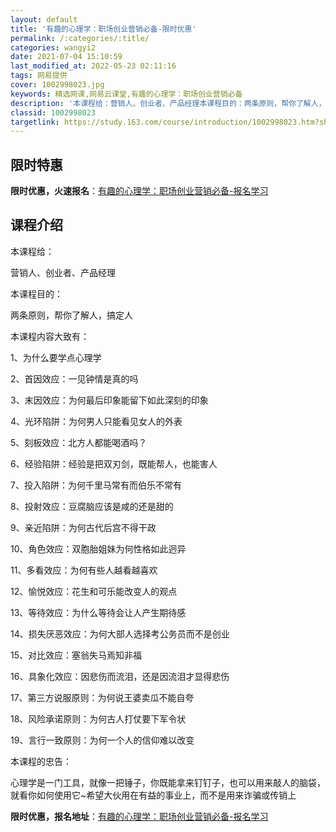```yaml
---
layout: default
title: '有趣的心理学：职场创业营销必备-限时优惠'
permalink: /:categories/:title/
categories: wangyi2
date: 2021-07-04 15:10:59
last_modified_at: 2022-05-23 02:11:16
tags: 网易提供
cover: 1002998023.jpg
keywords: 精选网课,网易云课堂,有趣的心理学：职场创业营销必备
description: '本课程给：营销人、创业者、产品经理本课程目的：两条原则，帮你了解人，搞定人本课程内容大致有：1、为什么要学点心理学2、首'
classid: 1002998023
targetlink: https://study.163.com/course/introduction/1002998023.htm?share=1&shareId=1025206652&utm_campaign=share&utm_medium=iphoneShare&utm_source=&utm_u=1025206652
---
```


## 限时特惠

**限时优惠，火速报名**：[有趣的心理学：职场创业营销必备-报名学习](https://study.163.com/course/introduction/1002998023.htm?share=1&shareId=1025206652&utm_campaign=share&utm_medium=iphoneShare&utm_source=&utm_u=1025206652)

## 课程介绍

本课程给：

营销人、创业者、产品经理



本课程目的：

两条原则，帮你了解人，搞定人



本课程内容大致有：

1、为什么要学点心理学

2、首因效应：一见钟情是真的吗

3、末因效应：为何最后印象能留下如此深刻的印象

4、光环陷阱：为何男人只能看见女人的外表

5、刻板效应：北方人都能喝酒吗？

6、经验陷阱：经验是把双刃剑，既能帮人，也能害人

7、投入陷阱：为何千里马常有而伯乐不常有

8、投射效应：豆腐脑应该是咸的还是甜的

9、亲近陷阱：为何古代后宫不得干政

10、角色效应：双胞胎姐妹为何性格如此迥异

11、多看效应：为何有些人越看越喜欢

12、愉悦效应：花生和可乐能改变人的观点

13、等待效应：为什么等待会让人产生期待感

14、损失厌恶效应：为何大部人选择考公务员而不是创业

15、对比效应：塞翁失马焉知非福

16、具象化效应：因悲伤而流泪，还是因流泪才显得悲伤

17、第三方说服原则：为何说王婆卖瓜不能自夸

18、风险承诺原则：为何古人打仗要下军令状

19、言行一致原则：为何一个人的信仰难以改变



本课程的忠告：

心理学是一门工具，就像一把锤子，你既能拿来钉钉子，也可以用来敲人的脑袋，就看你如何使用它~希望大伙用在有益的事业上，而不是用来诈骗或传销上

**限时优惠，报名地址**：[有趣的心理学：职场创业营销必备-报名学习](https://study.163.com/course/introduction/1002998023.htm?share=1&shareId=1025206652&utm_campaign=share&utm_medium=iphoneShare&utm_source=&utm_u=1025206652)

